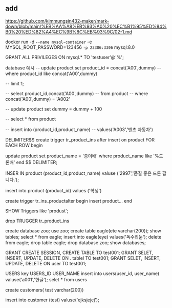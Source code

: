 ## add
https://github.com/kimmungsin432-maker/mark-down/blob/main/%EB%AA%A8%EB%93%A0%20%EC%B1%95%ED%84%B0%20%ED%82%A4%EC%9B%8C%EB%93%9C/02-1.md


docker run -d `
  --name mysql-container `
  -e MYSQL_ROOT_PASSWORD=123456 `
  -p 23306:3306 `
  mysql:8.0


GRANT ALL PRIVILEGES ON mysql.* TO 'testuser'@'%';

database 예시
-- update product set product_id = concat('A00',dummy)
-- where product_id like concat('A00',dummy)

-- limit 1;

-- select product_id,concat('A00',dummy)
-- from product
-- where  concat('A00',dummy) = 'A002'

-- update product set dummy = dummy + 100

-- select * from product

-- insert into (product_id,product_name)
-- values('A003','벤츠 자동차')

DELIMITER$$
create trigger tr_product_ins
after insert on product
FOR EACH ROW
begin

update product
set product_name = '종이배'
where product_name like '%드론배'
end $$
DELIMITER;

INSER IN product (product_id,product_name)
valuse ('2997','품질 좋은 드론 팝니다.');

insert into product (product_id)
values ('학생')


create trigger tr_ins_productalter 
begin
	insert product...
end

SHOW Triggers like 'produst';

drop TRUGGER tr_product_ins

create database zoo;
use zoo;
create table eagle(ete varchar(200));
show tables;
select *  from eagle;
insert into eagle(eye) values('독수리눈');
delete from eagle;
drop table eagle;
drop database zoo;
show databases;



GRANT CREATE SESSION, CREATE TABLE TO test001;
GRANT SELET, INSERT, UPDATE, DELETE ON *.* tablel TO  test001;
GRANT SELET, INSERT, UPDATE, DELETE ON user TO  test001;

USERS
key USERS_ID
USER_NAME
insert into users(user_id, user_name) valuse('a001','한글');
selet * from users

create customers( test varchar(200))

insert into customer (test) valuse('ejksjejej');
